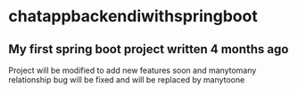 # chatappbackendiwithspringboot
## My first spring boot project written 4 months ago
Project will be modified to add new features soon and manytomany relationship bug will be fixed and will be replaced by manytoone
